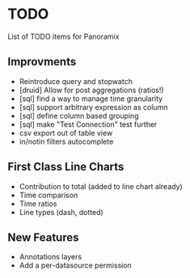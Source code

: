 # TODO
List of TODO items for Panoramix

## Improvments 
* Reintroduce query and stopwatch
* [druid] Allow for post aggregations (ratios!)
* [sql] find a way to manage time granularity
* [sql] support arbitrary expression as column
* [sql] define column based grouping
* [sql] make "Test Connection" test further
* csv export out of table view
* in/notin filters autocomplete

## First Class Line Charts
* Contribution to total (added to line chart already)
* Time comparison
* Time ratios
* Line types (dash, dotted)

## New Features
* Annotations layers
* Add a per-datasource permission
